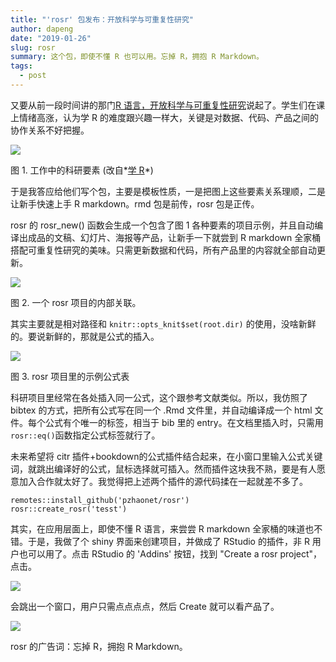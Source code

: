 ```yaml
---
title: "'rosr' 包发布：开放科学与可重复性研究"
author: dapeng
date: "2019-01-26"
slug: rosr
summary: 这个包，即使不懂 R 也可以用。忘掉 R，拥抱 R Markdown。
tags: 
  - post
---
```


又要从前一段时间讲的那门[R 语言，开放科学与可重复性研究](http://www.pzhao.org/zh/post/r-course-slides/)说起了。学生们在课上情绪高涨，认为学 R 的难度跟兴趣一样大，关键是对数据、代码、产品之间的协作关系不好把握。

 ![](https://www.pzhao.org/slides/ross-mpic/img/workflow.png)

图 1. 工作中的科研要素 (改自*[学 R](https://xuer.dapengde.com)*)

于是我答应给他们写个包，主要是模板性质，一是把图上这些要素关系理顺，二是让新手快速上手 R markdown。rmd 包是前传，rosr 包是正传。
 
rosr 的 rosr_new() 函数会生成一个包含了图 1 各种要素的项目示例，并且自动编译出成品的文稿、幻灯片、海报等产品，让新手一下就尝到 R markdown 全家桶搭配可重复性研究的美味。只需更新数据和代码，所有产品里的内容就全部自动更新。

 ![](https://github.com/rbind/pzhao/raw/master/static/img/rosr-project-connections.png)

图 2. 一个 rosr 项目的内部关联。

其实主要就是相对路径和 `knitr::opts_knit$set(root.dir)` 的使用，没啥新鲜的。要说新鲜的，那就是公式的插入。

 ![](https://github.com/rbind/pzhao/raw/master/static/img/rosr-eq.png)

图 3. rosr 项目里的示例公式表

科研项目里经常在各处插入同一公式，这个跟参考文献类似。所以，我仿照了 bibtex 的方式，把所有公式写在同一个 .Rmd 文件里，并自动编译成一个 html 文件。每个公式有个唯一的标签，相当于 bib 里的 entry。在文档里插入时，只需用 `rosr::eq()`函数指定公式标签就行了。

未来希望将 citr 插件+bookdown的公式插件结合起来，在小窗口里输入公式关键词，就跳出编译好的公式，鼠标选择就可插入。然而插件这块我不熟，要是有人愿意加入合作就太好了。我觉得把上述两个插件的源代码揉在一起就差不多了。


```
remotes::install_github('pzhaonet/rosr')
rosr::create_rosr('tesst')
```

其实，在应用层面上，即使不懂 R 语言，来尝尝 R markdown 全家桶的味道也不错。于是，我做了个 shiny 界面来创建项目，并做成了 RStudio 的插件，非 R 用户也可以用了。点击 RStudio 的 'Addins' 按钮，找到 "Create a rosr project"，点击。

![](https://github.com/rbind/pzhao/raw/master/static/img/rosr-addin.png)

会跳出一个窗口，用户只需点点点点，然后 Create 就可以看产品了。

[![](https://github.com/rbind/pzhao/raw/master/static/img/rosr-screenshot.png)](https://github.com/rbind/pzhao/raw/master/static/img/rosr-screenshot.png)

rosr 的广告词：忘掉 R，拥抱 R Markdown。